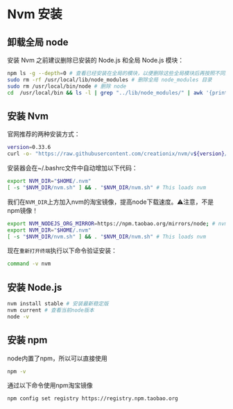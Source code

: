 # Nvm 安装

## 卸载全局 node

安装 Nvm 之前建议删除已安装的 Node.js 和全局 Node.js 模块：

```sh
npm ls -g --depth=0 # 查看已经安装在全局的模块，以便删除这些全局模块后再按照不同的 node 版本重新进行全局安装
sudo rm -rf /usr/local/lib/node_modules # 删除全局 node_modules 目录
sudo rm /usr/local/bin/node # 删除 node
cd  /usr/local/bin && ls -l | grep "../lib/node_modules/" | awk '{print $9}'| xargs rm # 删除全局 node 模块注册的软链
```

## 安装 Nvm

官网推荐的两种安装方式：

```bash
version=0.33.6
curl -o- "https://raw.githubusercontent.com/creationix/nvm/v${version}/install.sh" | bash
```

安装器会在~/.bashrc文件中自动增加以下代码：

```bash
export NVM_DIR="$HOME/.nvm"
[ -s "$NVM_DIR/nvm.sh" ] && . "$NVM_DIR/nvm.sh" # This loads nvm
```
我们在`NVM_DIR`上方加入nvm的淘宝镜像，提高node下载速度。⚠️注意，不是npm镜像！

```bash
export NVM_NODEJS_ORG_MIRROR=https://npm.taobao.org/mirrors/node; # nvm的淘宝镜像
export NVM_DIR="$HOME/.nvm"
[ -s "$NVM_DIR/nvm.sh" ] && . "$NVM_DIR/nvm.sh" # This loads nvm
```

现在`重新打开终端`执行以下命令验证安装：

```bash
command -v nvm
```

## 安装 Node.js

```bash
nvm install stable # 安装最新稳定版
nvm current # 查看当前node版本
node -v
```
## 安装 npm

node内置了npm，所以可以直接使用

```bash
npm -v
```

通过以下命令使用npm淘宝镜像

```bash
npm config set registry https://registry.npm.taobao.org
```

